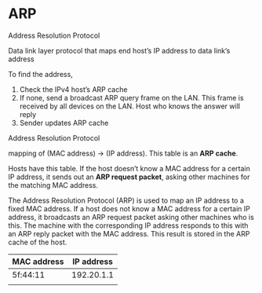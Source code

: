 # ARP

Address Resolution Protocol

Data link layer protocol that maps end host’s IP address to data link’s address

To find the address,

1. Check the IPv4 host’s ARP cache
2. If none, send a broadcast ARP query frame on the LAN. This frame is received by all devices on the LAN. Host who knows the answer will reply
3. Sender updates ARP cache

Address Resolution Protocol

mapping of (MAC address) → (IP address). This table is an **ARP cache**.

Hosts have this table. If the host doesn’t know a MAC address for a certain IP address, it sends out an **ARP request packet**, asking other machines for the matching MAC address.

The Address Resolution Protocol (ARP) is used to map an IP address to a fixed MAC address. If a host does not know a MAC address for a certain IP address, it broadcasts an ARP request packet asking other machines who is this. The machine with the corresponding IP address responds to this with an ARP reply packet with the MAC address. This result is stored in the ARP cache of the host.

| MAC address | IP address |
| --- | --- |
| 5f:44:11 | 192.20.1.1 |
|  |  |
